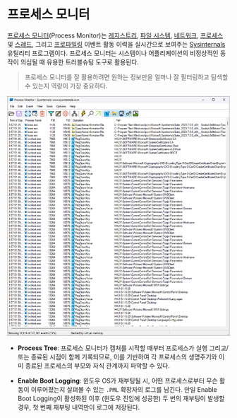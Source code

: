 # 프로세스 모니터
[프로세스 모니터](https://aka.ms/procmon)(Process Monitor)는 [레지스트리](Registry.md), [파일 시스템](FileSystem.md), [네트워크](Network.md), [프로세스](Process.md#프로세스) 및 [스레드](Process.md#스레드), 그리고 [프로파일링](https://en.wikipedia.org/wiki/Profiling_(computer_programming)) 이벤트 활동 이력을 실시간으로 보여주는 [Sysinternals](Sysinternals.md) 유틸리티 프로그램이다. 프로세스 모니터는 시스템이나 어플리케이션의 비정상적인 동작이 의심될 때 유용한 트러블슈팅 도구로 활용된다.

> 프로세스 모니터를 잘 활용하려면 원하는 정보만을 얼마나 잘 필터링하고 탐색할 수 있는지 역량이 가장 중요하다.

![프로세스 모니터 유틸리티 프로그램](./images/sysinternals_procmon.png)

* **Process Tree**: 프로세스 모니터가 캡처를 시작할 때부터 프로세스가 실행 그리고/또는 종료된 시점이 함께 기록되므로, 이를 기반하여 각 프로세스의 생명주기와 이미 종료된 프로세스의 부모와 자식 관계까지 파악할 수 있다.

* **Enable Boot Logging**: 윈도우 OS가 재부팅될 시, 어떤 프로세스로부터 무슨 활동이 이루어졌는지 살펴볼 수 있는 `.PML` 확장자의 로그를 남긴다. 만일 Enable Boot Logging이 활성화된 이후 (윈도우 진입에 성공한) 두 번의 재부팅이 발생할 경우, 첫 번째 재부팅 내역만이 로그에 저장된다.
